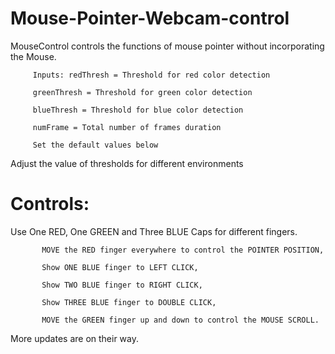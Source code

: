 Mouse-Pointer-Webcam-control
============================

MouseControl controls the functions of mouse pointer without
incorporating the Mouse.

         Inputs: redThresh = Threshold for red color detection
 
         greenThresh = Threshold for green color detection
         
         blueThresh = Threshold for blue color detection
         
         numFrame = Total number of frames duration
         
         Set the default values below
         
         
 Adjust the value of thresholds for different environments
 
 Controls:
===========
 Use One RED, One GREEN and Three BLUE Caps for different fingers.
           
           MOVE the RED finger everywhere to control the POINTER POSITION,
           
           Show ONE BLUE finger to LEFT CLICK,
           
           Show TWO BLUE finger to RIGHT CLICK,
           
           Show THREE BLUE finger to DOUBLE CLICK,
           
           MOVE the GREEN finger up and down to control the MOUSE SCROLL.

More updates are on their way. 
